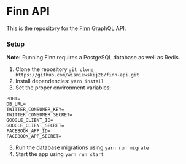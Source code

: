 # Finn API

This is the repository for the [Finn](https://finnreading.com) GraphQL API.

### Setup

**Note:** Running Finn requires a PostgeSQL database as well as Redis.

1.  Clone the repository `git clone https://github.com/wisniewskij26/finn-api.git`
2.  Install dependencies: `yarn install`
3.  Set the proper environment variables:

```
PORT=
DB_URL=
TWITTER_CONSUMER_KEY=
TWITTER_CONSUMER_SECRET=
GOOGLE_CLIENT_ID=
GOOGLE_CLIENT_SECRET=
FACEBOOK_APP_ID=
FACEBOOK_APP_SECRET=
```

3.  Run the database migrations using `yarn run migrate`
4.  Start the app using `yarn run start`
